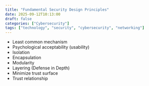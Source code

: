 ```yaml
---
title: "Fundamental Security Design Principles"
date: 2025-09-12T10:13:00
draft: false
categories: ["Cybersecurity"]
tags: ["technology", "security", "cybersecurity", "networking"]
---
```


- Least common mechanism
- Psychological acceptability (usability)
- Isolation
- Encapsulation
- Modularity
- Layering (Defense in Depth)
- Minimize trust surface
- Trust relationship
